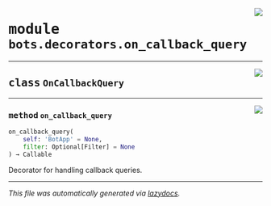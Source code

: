 <!-- markdownlint-disable -->

<a href="../../../src/switch/bots/decorators/on_callback_query.py#L0"><img align="right" src="https://img.shields.io/badge/-source-cccccc?style=flat-square"/></a>

# <kbd>module</kbd> `bots.decorators.on_callback_query`






---

<a href="../../../src/switch/bots/decorators/on_callback_query.py#L6"><img align="right" src="https://img.shields.io/badge/-source-cccccc?style=flat-square"/></a>

## <kbd>class</kbd> `OnCallbackQuery`







---

<a href="../../../src/switch/bots/decorators/on_callback_query.py#L7"><img align="right" src="https://img.shields.io/badge/-source-cccccc?style=flat-square"/></a>

### <kbd>method</kbd> `on_callback_query`

```python
on_callback_query(
    self: 'BotApp' = None,
    filter: Optional[Filter] = None
) → Callable
```

Decorator for handling callback queries. 




---

_This file was automatically generated via [lazydocs](https://github.com/ml-tooling/lazydocs)._
